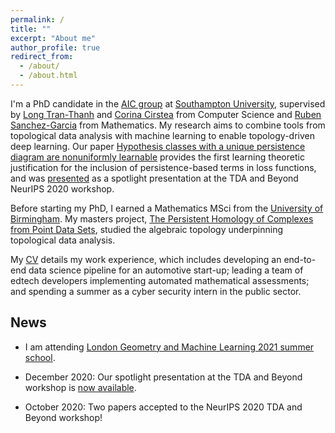 ```yaml
---
permalink: /
title: ""
excerpt: "About me"
author_profile: true
redirect_from: 
  - /about/
  - /about.html
---
```


I'm a PhD candidate in the [AIC group](https://www.aic.ecs.soton.ac.uk/) at [Southampton University](https://www.southampton.ac.uk/), supervised by [Long Tran-Thanh](https://human-agentlearning.github.io/) and [Corina Cirstea](https://www.ecs.soton.ac.uk/people/corina) from Computer Science and [Ruben Sanchez-Garcia](http://www.personal.soton.ac.uk/rsg1y09/RSG/About_Me.html) from Mathematics. My research aims to combine tools from topological data analysis with machine learning to enable topology-driven deep learning. Our paper [Hypothesis classes with a unique persistence diagram are nonuniformly learnable](https://openreview.net/pdf?id=Ay-RgChnje) provides the first learning theoretic justification for the inclusion of persistence-based terms in loss functions, and was [presented](https://slideslive.com/38941574/hypothesis-classes-with-a-unique-persistence-diagram-are-nonuniformly-learnable) as a spotlight presentation at the TDA and Beyond NeurIPS 2020 workshop.

Before starting my PhD, I earned a Mathematics MSci from the [University of Birmingham](https://www.birmingham.ac.uk/). My masters project, [The Persistent Homology of Complexes from Point Data Sets](https://tomogwen.github.io/files/Persistent_Homology.pdf), studied the algebraic topology underpinning topological data analysis.

My [CV](https://tomogwen.github.io/cv/) details my work experience, which includes developing an end-to-end data science pipeline for an automotive start-up; leading a team of edtech developers implementing automated mathematical assessments; and spending a summer as a cyber security intern in the public sector.

## News

* I am attending [London Geometry and Machine Learning 2021 summer school](https://www.logml.ai/).

* December 2020: Our spotlight presentation at the TDA and Beyond workshop is [now available](https://slideslive.com/38941574/hypothesis-classes-with-a-unique-persistence-diagram-are-nonuniformly-learnable).

* October 2020: Two papers accepted to the NeurIPS 2020 TDA and Beyond workshop! 